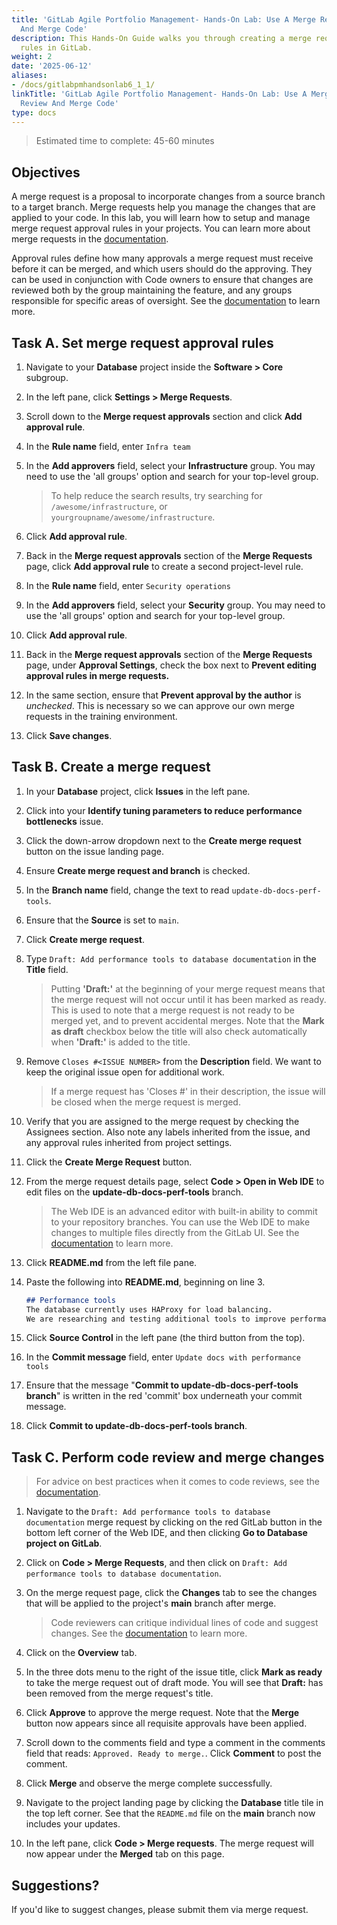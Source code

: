 ```yaml
---
title: 'GitLab Agile Portfolio Management- Hands-On Lab: Use A Merge Request To Review
  And Merge Code'
description: This Hands-On Guide walks you through creating a merge request and approval
  rules in GitLab.
weight: 2
date: '2025-06-12'
aliases:
- /docs/gitlabpmhandsonlab6_1_1/
linkTitle: 'GitLab Agile Portfolio Management- Hands-On Lab: Use A Merge Request To
  Review And Merge Code'
type: docs
---
```


> Estimated time to complete: 45-60 minutes

## Objectives

A merge request is a proposal to incorporate changes from a source branch to a target branch. Merge requests help you manage the changes that are applied to your code. In this lab, you will learn how to setup and manage merge request approval rules in your projects. You can learn more about merge requests in the [documentation](https://docs.gitlab.com/ee/user/project/merge_requests/).

Approval rules define how many approvals a merge request must receive before it can be merged, and which users should do the approving. They can be used in conjunction with Code owners to ensure that changes are reviewed both by the group maintaining the feature, and any groups responsible for specific areas of oversight. See the [documentation](https://docs.gitlab.com/ee/user/project/merge_requests/approvals/rules.html) to learn more.

## Task A. Set merge request approval rules

1. Navigate to your **Database** project inside the **Software > Core** subgroup.

1. In the left pane, click **Settings > Merge Requests**.

1. Scroll down to the **Merge request approvals** section and click **Add approval rule**.

1. In the **Rule name** field, enter `Infra team`

1. In the **Add approvers** field, select your **Infrastructure** group. You may need to use the 'all groups' option and search for your top-level group.

    > To help reduce the search results, try searching for `/awesome/infrastructure`, or `yourgroupname/awesome/infrastructure`.

1. Click **Add approval rule**.

1. Back in the **Merge request approvals** section of the **Merge Requests** page, click **Add approval rule** to create a second project-level rule.

1. In the **Rule name** field, enter `Security operations`

1. In the **Add approvers** field, select your **Security** group. You may need to use the 'all groups' option and search for your top-level group.

1. Click **Add approval rule**.

1. Back in the **Merge request approvals** section of the **Merge Requests** page, under **Approval Settings**, check the box next to **Prevent editing approval rules in merge requests.**

1. In the same section, ensure that **Prevent approval by the author** is *unchecked*. This is necessary so we can approve our own merge requests in the training environment.

1. Click **Save changes**.

## Task B. Create a merge request

1. In your **Database** project, click **Issues** in the left pane.

1. Click into your **Identify tuning parameters to reduce performance bottlenecks** issue.

1. Click the down-arrow dropdown next to the **Create merge request** button on the issue landing page.

1. Ensure **Create merge request and branch** is checked.

1. In the **Branch name** field, change the text to read `update-db-docs-perf-tools`.

1. Ensure that the **Source** is set to `main`.

1. Click **Create merge request**.

1. Type `Draft: Add performance tools to database documentation` in the **Title** field.

    > Putting **'Draft:'** at the beginning of your merge request means that the merge request will not occur until it has been marked as ready. This is used to note that a merge request is not ready to be merged yet, and to prevent accidental merges. Note that the **Mark as draft** checkbox below the title will also check automatically when **'Draft:'** is added to the title.

1. Remove `Closes #<ISSUE NUMBER>` from the **Description** field. We want to keep the original issue open for additional work.

    > If a merge request has 'Closes #<ISSUE NUMBER>' in their description, the issue will be closed when the merge request is merged.

1. Verify that you are assigned to the merge request by checking the Assignees section. Also note any labels inherited from the issue, and any approval rules inherited from project settings.

1. Click the **Create Merge Request** button.

1. From the merge request details page, select **Code > Open in Web IDE** to edit files on the **update-db-docs-perf-tools** branch.

    > The Web IDE is an advanced editor with built-in ability to commit to your repository branches. You can use the Web IDE to make changes to multiple files directly from the GitLab UI. See the [documentation](https://docs.gitlab.com/ee/user/project/web_ide/) to learn more.

1. Click **README.md** from the left file pane.

1. Paste the following into **README.md**, beginning on line 3.

    ```markdown
    ## Performance tools
    The database currently uses HAProxy for load balancing.
    We are researching and testing additional tools to improve performance.
    ```

1. Click **Source Control** in the left pane (the third button from the top).

1. In the **Commit message** field, enter `Update docs with performance tools`

1. Ensure that the message "**Commit to update-db-docs-perf-tools branch**" is written in the red 'commit' box underneath your commit message.

1. Click **Commit to update-db-docs-perf-tools branch**.

## Task C. Perform code review and merge changes

> For advice on best practices when it comes to code reviews, see the [documentation](https://docs.gitlab.com/ee/development/code_review.html).

1. Navigate to the `Draft: Add performance tools to database documentation` merge request by clicking on the red GitLab button in the bottom left corner of the Web IDE, and then clicking **Go to Database project on GitLab**.

1. Click on **Code > Merge Requests**, and then click on `Draft: Add performance tools to database documentation`.

1. On the merge request page, click the **Changes** tab to see the changes that will be applied to the project's **main** branch after merge.

    > Code reviewers can critique individual lines of code and suggest changes. See the [documentation](https://docs.gitlab.com/ee/user/project/merge_requests/reviews/) to learn more.

1. Click on the **Overview** tab.

1. In the three dots menu to the right of the issue title, click **Mark as ready** to take the merge request out of draft mode. You will see that **Draft:** has been removed from the merge request's title.

1. Click **Approve** to approve the merge request. Note that the **Merge** button now appears since all requisite approvals have been applied.

1. Scroll down to the comments field and type a comment in the comments field that reads: `Approved. Ready to merge.`. Click **Comment** to post the comment.

1. Click **Merge** and observe the merge complete successfully.

1. Navigate to the project landing page by clicking the **Database** title tile in the top left corner. See that the `README.md` file on the **main** branch now includes your updates.

1. In the left pane, click **Code > Merge requests**. The merge request will now appear under the **Merged** tab on this page.

## Suggestions?

If you'd like to suggest changes, please submit them via merge request.
